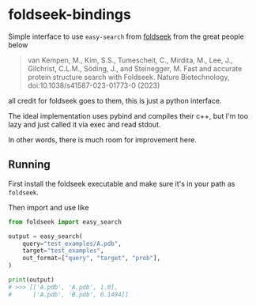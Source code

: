 # foldseek-bindings

Simple interface to use `easy-search` from [foldseek](https://github.com/steineggerlab/foldseek) from the great people below

> van Kempen, M., Kim, S.S., Tumescheit, C., Mirdita, M., Lee, J., Gilchrist, C.L.M., Söding, J., and Steinegger, M. Fast and accurate protein structure search with Foldseek. Nature Biotechnology, doi:10.1038/s41587-023-01773-0 (2023)

all credit for foldseek goes to them, this is just a python interface. 

The ideal implementation uses pybind and compiles their c++, but I'm too lazy and just called it via exec and read stdout. 

In other words, there is much room for improvement here.

## Running

First install the foldseek executable and make sure it's in your path as `foldseek`. 


Then import and use like

```py
from foldseek import easy_search

output = easy_search(
	query="test_examples/A.pdb",
	target="test_examples",
	out_format=["query", "target", "prob"],
)

print(output)
# >>> [['A.pdb', 'A.pdb', 1.0], 
# 	   ['A.pdb', 'B.pdb', 0.1494]]
```